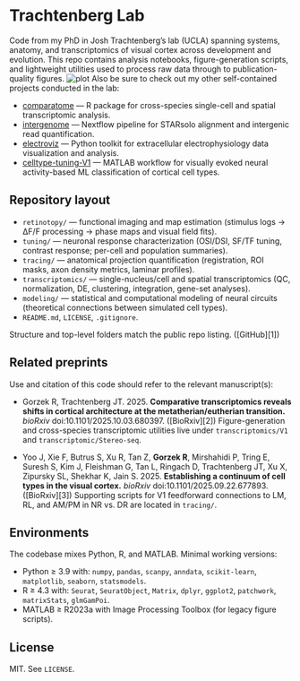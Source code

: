 # Trachtenberg Lab

Code from my PhD in Josh Trachtenberg’s lab (UCLA) spanning systems, anatomy, and transcriptomics of visual cortex across development and evolution. This repo contains analysis notebooks, figure-generation scripts, and lightweight utilities used to process raw data through to publication-quality figures.
![plot](https://github.com/ryan-gorzek/trachtenberg-lab/blob/main/plots/TLab_Summary.png)
Also be sure to check out my other self-contained projects conducted in the lab:
- [comparatome](https://github.com/ryan-gorzek/comparatome) — R package for cross-species single-cell and spatial transcriptomic analysis.
- [intergenome](https://github.com/ryan-gorzek/intergenome) — Nextflow pipeline for STARsolo alignment and intergenic read quantification.
- [electroviz](https://github.com/ryan-gorzek/electroviz) — Python toolkit for extracellular electrophysiology data visualization and analysis.
- [celltype-tuning-V1](https://github.com/ryan-gorzek/celltype-tuning-V1) — MATLAB workflow for visually evoked neural activity-based ML classification of cortical cell types.

## Repository layout
* `retinotopy/` — functional imaging and map estimation (stimulus logs → ΔF/F processing → phase maps and visual field fits).
* `tuning/` — neuronal response characterization (OSI/DSI, SF/TF tuning, contrast response; per-cell and population summaries).
* `tracing/` — anatomical projection quantification (registration, ROI masks, axon density metrics, laminar profiles).
* `transcriptomics/` — single-nucleus/cell and spatial transcriptomics (QC, normalization, DE, clustering, integration, gene-set analyses).
* `modeling/` — statistical and computational modeling of neural circuits (theoretical connections between simulated cell types).
* `README.md`, `LICENSE`, `.gitignore`.

Structure and top-level folders match the public repo listing. ([GitHub][1])

## Related preprints

Use and citation of this code should refer to the relevant manuscript(s):

* Gorzek R, Trachtenberg JT. 2025. **Comparative transcriptomics reveals shifts in cortical architecture at the metatherian/eutherian transition.** *bioRxiv* doi:10.1101/2025.10.03.680397. ([BioRxiv][2])
  Figure-generation and cross-species transcriptomic utilities live under `transcriptomics/V1` and `transcriptomic/Stereo-seq`.

* Yoo J, Xie F, Butrus S, Xu R, Tan Z, **Gorzek R**, Mirshahidi P, Tring E, Suresh S, Kim J, Fleishman G, Tan L, Ringach D, Trachtenberg JT, Xu X, Zipursky SL, Shekhar K, Jain S. 2025. **Establishing a continuum of cell types in the visual cortex.** *bioRxiv* doi:10.1101/2025.09.22.677893. ([BioRxiv][3])
  Supporting scripts for V1 feedforward connections to LM, RL, and AM/PM in NR vs. DR are located in `tracing/`.

## Environments

The codebase mixes Python, R, and MATLAB. Minimal working versions:

* Python ≥ 3.9 with: `numpy`, `pandas`, `scanpy`, `anndata`, `scikit-learn`, `matplotlib`, `seaborn`, `statsmodels`.
* R ≥ 4.3 with: `Seurat`, `SeuratObject`, `Matrix`, `dplyr`, `ggplot2`, `patchwork`, `matrixStats`, `glmGamPoi`.
* MATLAB ≥ R2023a with Image Processing Toolbox (for legacy figure scripts).

## License

MIT. See `LICENSE`.
